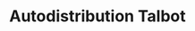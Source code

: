 ---
title: "Autodistribution Talbot"
url: /parthenay/autodistribution-talbot/
shop: pièces de voitures
---
